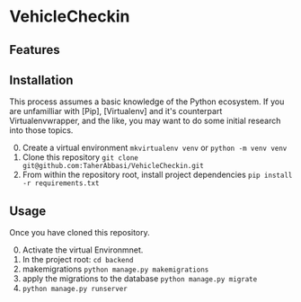 # VehicleCheckin

Features
--------


Installation
------------

This process assumes a basic knowledge of the Python ecosystem. If you are unfamilliar with [Pip], [Virtualenv] and it's counterpart Virtualenvwrapper, and the like, you may want to do some initial research into those topics.

0. Create a virtual environment `mkvirtualenv venv` or `python -m venv venv`
1. Clone this repository `git clone git@github.com:TaherAbbasi/VehicleCheckin.git`
2. From within the repository root, install project dependencies `pip install -r requirements.txt`

Usage
-----

Once you have cloned this repository.

0. Activate the virtual Environmnet.
2. In the project root: `cd backend`
3. makemigrations `python manage.py makemigrations`
3. apply the migrations to the database `python manage.py migrate`
3. `python manage.py runserver`